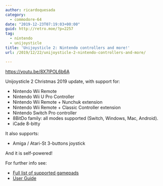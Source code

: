 ```yaml
---
author: ricardoquesada
category:
  - commodore-64
date: "2019-12-23T07:19:03+00:00"
guid: http://retro.moe/?p=2257
tag:
  - nintendo
  - unijoysticle
title: 'Unijoysticle 2: Nintendo controllers and more!'
url: /2019/12/22/unijoysticle-2-nintendo-controllers-and-more/

---
```

https://youtu.be/8X7lPOL6b6A

Unijoysticle 2 Christmas 2019 update, with support for:

- Nintendo Wii Remote
- Nintendo Wii U Pro Controller
- Nintendo Wii Remote + Nunchuk extension
- Nintendo Wii Remote + Classic Controller extension
- Nintendo Switch Pro controller
- 8BitDo family: all modes supported (Switch, Windows, Mac, Android).
- iCade 8-bitty

It also supports:

- Amiga / Atari-St 3-buttons joystick

And it is self-powered!

For further info see:

- [Full list of supported gamepads](https://gitlab.com/ricardoquesada/unijoysticle2/blob/master/docs/supported_gamepads.md)
- [User Guide](https://gitlab.com/ricardoquesada/unijoysticle2/blob/master/docs/user_guide.md)
